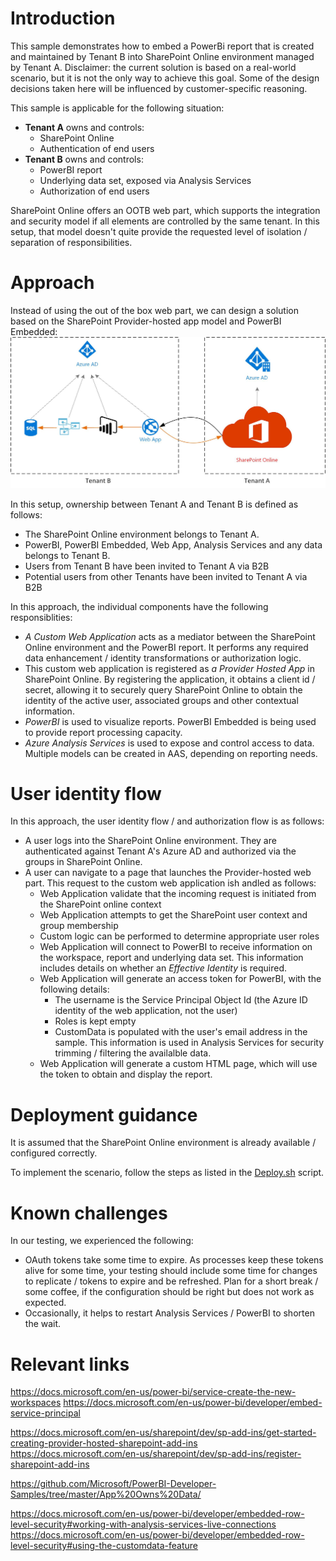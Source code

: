 # Introduction
This sample demonstrates how to embed a PowerBi report that is created and maintained by Tenant B into SharePoint Online environment managed by Tenant A. Disclaimer: the current solution is based on a real-world scenario, but it is not the only way to achieve this goal. Some of the design decisions taken here will be influenced by customer-specific reasoning.

This sample is applicable for the following situation: 
- **Tenant A** owns and controls: 
    - SharePoint Online
    - Authentication of end users
- **Tenant B** owns and controls: 
    - PowerBI report
    - Underlying data set, exposed via Analysis Services
    - Authorization of end users

SharePoint Online offers an OOTB web part, which supports the integration and security model if all elements are controlled by the same tenant. In this setup, that model doesn't quite provide the requested level of isolation / separation of responsibilities.

# Approach
Instead of using the out of the box web part, we can design a solution based on the SharePoint Provider-hosted app model and PowerBI Embedded: 
![Approach](/assets/approach.jpg)

In this setup, ownership between Tenant A and Tenant B is defined as follows: 
- The SharePoint Online environment belongs to Tenant A. 
- PowerBI, PowerBI Embedded, Web App, Analysis Services and any data belongs to Tenant B. 
- Users from Tenant B have been invited to Tenant A via B2B
- Potential users from other Tenants have been invited to Tenant A via B2B
 
In this approach, the individual components have the following responsiblities:
- _A Custom Web Application_ acts as a mediator between the SharePoint Online environment and the PowerBI report. It performs any required data enhancement / identity transformations or authorization logic. 
- This custom web application is registered as _a Provider Hosted App_ in SharePoint Online. By registering the application, it obtains a client id / secret, allowing it to securely query SharePoint Online to obtain the identity of the active user, associated groups and other contextual information. 
- _PowerBI_ is used to visualize reports. PowerBI Embedded is being used to provide report processing capacity. 
- _Azure Analysis Services_ is used to expose and control access to data. Multiple models can be created in AAS, depending on reporting needs.

# User identity flow
In this approach, the user identity flow / and authorization flow is as follows:
- A user logs into the SharePoint Online environment. They are authenticated against Tenant A's Azure AD and authorized via the groups in SharePoint Online. 
- A user can navigate to a page that launches the Provider-hosted web part. This request to the custom web application ish andled as follows: 
  - Web Application validate that the incoming request is initiated from the SharePoint online context
  - Web Application attempts to get the SharePoint user context and group membership
  - Custom logic can be performed to determine appropriate user roles
  - Web Application will connect to PowerBI to receive information on the workspace, report and underlying data set. This information includes details on whether an _Effective Identity_ is required. 
  - Web Application will generate an access token for PowerBI, with the following details: 
    - The username is the Service Principal Object Id (the Azure ID identity of the web application, not the user)
    - Roles is kept empty
    - CustomData is populated with the user's email address in the sample. This information is used in Analysis Services for security trimming / filtering the availalble data. 
  - Web Application will  generate a custom HTML page, which will use the token to obtain and display the report. 

# Deployment guidance
It is assumed that the SharePoint Online environment is already available / configured correctly. 

To implement the scenario, follow the steps as listed in the [Deploy.sh](/Script/deploy.sh) script.

# Known challenges
In our testing, we experienced the following:
-	OAuth tokens take some time to expire. As processes keep these tokens alive for some time, your testing should include some time for changes to replicate / tokens to expire and be refreshed. Plan for a short break / some coffee, if the configuration should be right but does not work as expected.  
-	Occasionally, it helps to restart Analysis Services / PowerBI to shorten the wait. 


# Relevant links
https://docs.microsoft.com/en-us/power-bi/service-create-the-new-workspaces 
https://docs.microsoft.com/en-us/power-bi/developer/embed-service-principal 

https://docs.microsoft.com/en-us/sharepoint/dev/sp-add-ins/get-started-creating-provider-hosted-sharepoint-add-ins 
https://docs.microsoft.com/en-us/sharepoint/dev/sp-add-ins/register-sharepoint-add-ins 

https://github.com/Microsoft/PowerBI-Developer-Samples/tree/master/App%20Owns%20Data/  

https://docs.microsoft.com/en-us/power-bi/developer/embedded-row-level-security#working-with-analysis-services-live-connections 
https://docs.microsoft.com/en-us/power-bi/developer/embedded-row-level-security#using-the-customdata-feature
